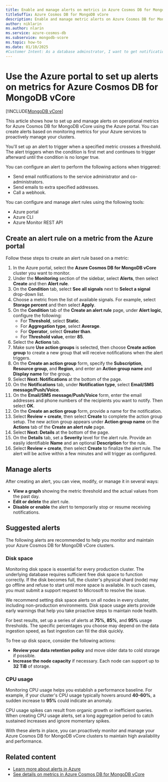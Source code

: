 ```yaml
---
title: Enable and manage alerts on metrics in Azure Cosmos DB for MongoDB vCore
titleSuffix: Azure Cosmos DB for MongoDB vCore
description: Enable and manage metric alerts on Azure Cosmos DB for MongoDB vCore clusters.
author: niklarin
ms.author: nlarin
ms.service: azure-cosmos-db
ms.subservice: mongodb-vcore
ms.topic: how-to
ms.date: 01/10/2025
#Customer Intent: As a database adminstrator, I want to get notifications when certain operational metrics on my Azure Cosmos DB for MongoDB vCore cluster reach pre-defined thresholds.
---
```


# Use the Azure portal to set up alerts on metrics for Azure Cosmos DB for MongoDB vCore

[!INCLUDE[MongoDB vCore](~/reusable-content/ce-skilling/azure/includes/cosmos-db/includes/appliesto-mongodb-vcore.md)]

This article shows how to set up and manage alerts on operational metrics for Azure Cosmos DB for MongoDB vCore using the Azure portal. You can create alerts based on monitoring metrics for your Azure services to proactively manage your clusters.

You'll set up an alert to trigger when a specified metric crosses a threshold. The alert triggers when the condition is first met and continues to trigger afterward until the condition is no longer true.

You can configure an alert to perform the following actions when triggered:
- Send email notifications to the service administrator and co-administrators.
- Send emails to extra specified addresses.
- Call a webhook.

You can configure and manage alert rules using the following tools:
- Azure portal
- Azure CLI
- Azure Monitor REST API

## Create an alert rule on a metric from the Azure portal

Follow these steps to create an alert rule based on a metric:

1. In the Azure portal, select the **Azure Cosmos DB for MongoDB vCore** cluster you want to monitor.
1. Under the **Monitoring** section of the sidebar, select **Alerts**, then select **Create** and then **Alert rule**.
1. On the **Condition** tab, select **See all signals** next to **Select a signal** drop-down list. 
1. Choose a metric from the list of available signals. For example, select **Storage percent** and then select **Apply**.
1. On the **Condition** tab of the **Create an alert rule** page, under **Alert logic**, configure the following:
   - For **Threshold**, select **Static**.
   - For **Aggregation type**, select **Average**.
   - For **Operator**, select **Greater than**.
   - For **Threshold value**, enter **85**.
1. Select the **Actions** tab.
1. Make sure **Use action groups** is selected, then choose **Create action group** to create a new group that will receive notifications when the alert triggers.
1. On the **Create an action group** form, specify the **Subscription**, **Resource group**, and **Region**, and enter an **Action group name** and **Display name** for the group.
1. Select **Next: Notifications** at the bottom of the page.
1. On the **Notifications** tab, under **Notification type**, select **Email/SMS message/Push/Voice**.
1. On the **Email/SMS message/Push/Voice** form, enter the email addresses and phone numbers of the recipients you want to notify. Then select **OK**.
1. On the **Create an action group** form, provide a name for the notification.
1. Select **Review + create**, then select **Create** to complete the action group setup. The new action group appears under **Action group name** on the **Actions** tab of the **Create an alert rule** page.
1. Select **Next: Details** at the bottom of the page.
1. On the **Details** tab, set a **Severity** level for the alert rule. Provide an easily identifiable **Name** and an optional **Description** for the rule.
1. Select **Review + create**, then select **Create** to finalize the alert rule. The alert will be active within a few minutes and will trigger as configured.

## Manage alerts

After creating an alert, you can view, modify, or manage it in several ways:

- **View a graph** showing the metric threshold and the actual values from the past day.
- **Edit or delete** the alert rule.
- **Disable or enable** the alert to temporarily stop or resume receiving notifications.

## Suggested alerts

The following alerts are recommended to help you monitor and maintain your Azure Cosmos DB for MongoDB vCore clusters.

### Disk space

Monitoring disk space is essential for every production cluster. The underlying database requires sufficient free disk space to function correctly. If the disk becomes full, the cluster's physical shard (node) may go offline and refuse to start until more space is available. In such cases, you must submit a support request to Microsoft to resolve the issue.

We recommend setting disk space alerts on all nodes in every cluster, including non-production environments. Disk space usage alerts provide early warnings that help you take proactive steps to maintain node health. 

For best results, set up a series of alerts at **75%**, **85%**, and **95%** usage thresholds. The specific percentages you choose may depend on the data ingestion speed, as fast ingestion can fill the disk quickly.

To free up disk space, consider the following actions:
- **Review your data retention policy** and move older data to cold storage if possible.
- **Increase the node capacity** if necessary. Each node can support up to **32 TiB** of storage.

### CPU usage

Monitoring CPU usage helps you establish a performance baseline. For example, if your cluster's CPU usage typically hovers around **40-60%**, a sudden increase to **95%** could indicate an anomaly.

CPU usage spikes can result from organic growth or inefficient queries. When creating CPU usage alerts, set a long aggregation period to catch sustained increases and ignore momentary spikes.

With these alerts in place, you can proactively monitor and manage your Azure Cosmos DB for MongoDB vCore clusters to maintain high availability and performance.

## Related content
- [Learn more about alerts in Azure](/azure/azure-monitor/alerts/alerts-overview)
- [See details on metrics in Azure Cosmos DB for MongoDB vCore](./monitor-metrics.md)
